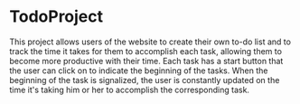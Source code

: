 # TodoProject
This project allows users of the website to create their own to-do list and to track the time
it takes for them to accomplish each task, allowing them to become more productive with their time.
Each task has a start button that the user can click on to indicate the beginning  of the tasks. 
When the beginning of the task is signalized, the user is constantly updated on the time it's taking him
or her to accomplish the corresponding task. 
